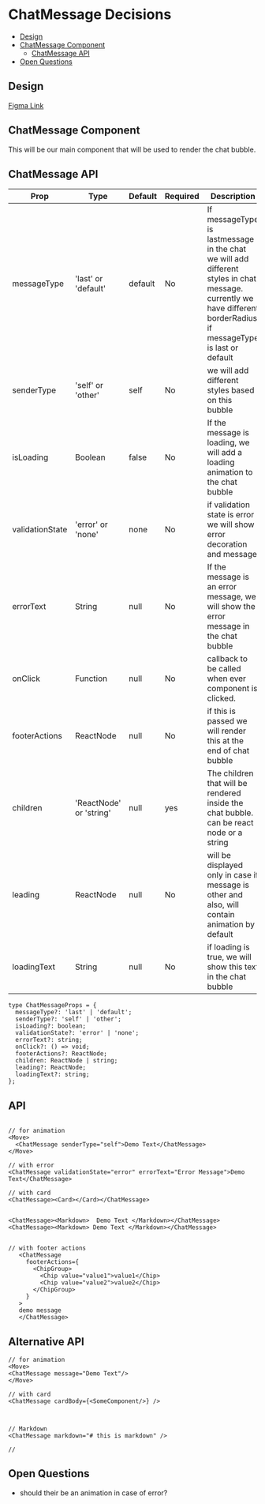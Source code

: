 # ChatMessage Decisions

- [Design](#design)
- [ChatMessage Component](#ChatMessage-component)
  - [ChatMessage API](#ChatMessage-api)
- [Open Questions](#open-questions)

## Design

[Figma Link](https://www.figma.com/design/jubmQL9Z8V7881ayUD95ps/Blade-DSL?node-id=100413-32686&t=n9A7LztwEkIsly3v-0)

## ChatMessage Component

This will be our main component that will be used to render the chat bubble.

## ChatMessage API

| Prop                   | Type                                        | Default | Required | Description                                                                                                                                                     |
| ---------------------- | ------------------------------------------- | ------- | -------- | --------------------------------------------------------------------------------------------------------------------------------------------------------------- |
| messageType          | 'last' or  'default'                                | default   | No       | If  messageType is  lastmessage in the chat we will add different styles in chat message. currently we have different borderRadius if messageType is last or default                                                |
| senderType          | 'self' or 'other'                              | self   | No       | we will add  different styles based on this bubble                              |
| isLoading              | Boolean                                     | false   | No       | If the message is loading, we will add a loading animation to the chat bubble                                                                                   |
| validationState                | 'error' or 'none'                              | none   | No       |  if validation state is error we will show error decoration and message|
| errorText              | String                                      | null    | No       | If the message is an error message, we will show the error message in the chat bubble                                                                                   |
| onClick           | Function                                    | null    | No       | callback to be called when ever component is clicked.                                                                                                                          |
| footerActions        | ReactNode | null    | No       | if this is passed we will render this at the end of chat bubble                               |
| children               |  'ReactNode' or 'string'                          | null    | yes      | The children that will be rendered inside the chat bubble. can be react node or a string                                                                        |
| leading             | ReactNode                                   | null    | No       | will be displayed only in case  if message is other and also, will contain animation by default                                   |
|loadingText | String | null | No | if loading is true, we will show this text in the chat bubble |

```tsx
type ChatMessageProps = {
  messageType?: 'last' | 'default';
  senderType?: 'self' | 'other';
  isLoading?: boolean;
  validationState?: 'error' | 'none';
  errorText?: string;
  onClick?: () => void;
  footerActions?: ReactNode;
  children: ReactNode | string;
  leading?: ReactNode;
  loadingText?: string;
};
```

## API

```tsx

// for animation
<Move>
  <ChatMessage senderType="self">Demo Text</ChatMessage>
</Move>

// with error
<ChatMessage validationState="error" errorText="Error Message">Demo Text</ChatMessage>

// with card
<ChatMessage><Card></Card></ChatMessage>


<ChatMessage><Markdown>  Demo Text </Markdown></ChatMessage>
<ChatMessage><Markdown> Demo Text </Markdown></ChatMessage>


// with footer actions
   <ChatMessage
     footerActions={
       <ChipGroup>
         <Chip value="value1">value1</Chip>
         <Chip value="value2">value2</Chip>
       </ChipGroup>
     }
   >
   demo message
   </ChatMessage>
```

## Alternative API

```tsx
// for animation
<Move>
<ChatMessage message="Demo Text"/>
</Move>

// with card
<ChatMessage cardBody={<SomeComponent/>} />



// Markdown
<ChatMessage markdown="# this is markdown" />

// 
```

## Open Questions

- should their be an animation in case of error?